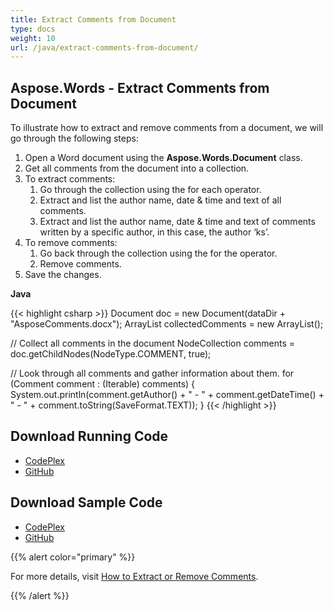 ```yaml
---
title: Extract Comments from Document
type: docs
weight: 10
url: /java/extract-comments-from-document/
---
```


## **Aspose.Words - Extract Comments from Document**
To illustrate how to extract and remove comments from a document, we will go through the following steps:

1. Open a Word document using the **Aspose.Words.Document** class.
1. Get all comments from the document into a collection.
1. To extract comments:
   1. Go through the collection using the for each operator.
   1. Extract and list the author name, date & time and text of all comments.
   1. Extract and list the author name, date & time and text of comments written by a specific author, in this case, the author ‘ks’.
1. To remove comments:
   1. Go back through the collection using the for the operator.
   1. Remove comments.
1. Save the changes.

**Java**

{{< highlight csharp >}}
Document doc = new Document(dataDir + "AsposeComments.docx");
ArrayList collectedComments = new ArrayList();

// Collect all comments in the document
NodeCollection comments = doc.getChildNodes(NodeType.COMMENT, true);

// Look through all comments and gather information about them.
for (Comment comment : (Iterable<Comment>) comments)
{
    System.out.println(comment.getAuthor() + " - " + comment.getDateTime() + " - "
	    + comment.toString(SaveFormat.TEXT));
}
{{< /highlight >}}
## **Download Running Code**
- [CodePlex](https://asposewordsjavaapachepoi.codeplex.com/releases/view/618321)
- [GitHub](https://github.com/aspose-words/Aspose.Words-for-Java/releases/tag/Aspose.Words_Java_for_Apache_POI_WP-v1.0.0)
## **Download Sample Code**
- [CodePlex](https://asposewordsjavaapachepoi.codeplex.com/SourceControl/latest#src/main/java/com/aspose/words/examples/asposefeatures/workingwithtext/extractcomments/AsposeExtractComments.java)
- [GitHub](https://github.com/aspose-words/Aspose.Words-for-Java/blob/master/Plugins/Aspose_Words_for_Apache_POI/src/main/java/com/aspose/words/examples/asposefeatures/workingwithtext/extractcomments/AsposeExtractComments.java)

{{% alert color="primary" %}} 

For more details, visit [How to Extract or Remove Comments](/words/java/working-with-comments/#workingwithcomments-howtoextractorremovecomments).

{{% /alert %}}
